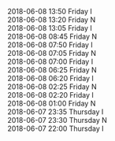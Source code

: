 2018-06-08 13:50 Friday  I  
2018-06-08 13:20 Friday  N  
2018-06-08 13:05 Friday  I  
2018-06-08 08:45 Friday  N  
2018-06-08 07:50 Friday  I  
2018-06-08 07:05 Friday  N  
2018-06-08 07:00 Friday  I  
2018-06-08 06:25 Friday  N  
2018-06-08 06:20 Friday  I  
2018-06-08 02:25 Friday  N  
2018-06-08 02:20 Friday  I  
2018-06-08 01:00 Friday  N  
2018-06-07 23:35 Thursday  I  
2018-06-07 23:30 Thursday  N  
2018-06-07 22:00 Thursday  I  
